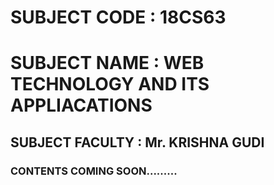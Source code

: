 # SUBJECT CODE : 18CS63

# SUBJECT NAME : WEB TECHNOLOGY AND ITS APPLIACATIONS

## SUBJECT FACULTY : Mr. KRISHNA GUDI

### CONTENTS COMING SOON.........

